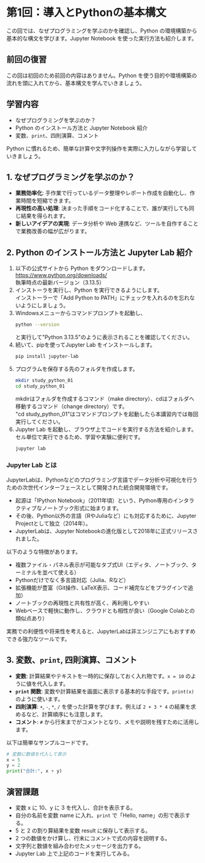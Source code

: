 # 第1回：導入とPythonの基本構文

この回では、なぜプログラミングを学ぶのかを確認し、Python の環境構築から基本的な構文を学びます。Jupyter Notebook を使った実行方法も紹介します。

## 前回の復習

この回は初回のため前回の内容はありません。Python を使う目的や環境構築の流れを頭に入れてから、基本構文を学んでいきましょう。

## 学習内容

- なぜプログラミングを学ぶのか？
- Python のインストール方法と Jupyter Notebook 紹介
- 変数、`print`、四則演算、コメント

Python に慣れるため、簡単な計算や文字列操作を実際に入力しながら学習していきましょう。

## 1. なぜプログラミングを学ぶのか？

- **業務効率化**: 手作業で行っているデータ整理やレポート作成を自動化し、作業時間を短縮できます。
- **再現性の高い処理**: 決まった手順をコード化することで、誰が実行しても同じ結果を得られます。
- **新しいアイデアの実現**: データ分析や Web 連携など、ツールを自作することで業務改善の幅が広がります。

## 2. Python のインストール方法と Jupyter Lab 紹介

1. 以下の公式サイトから Python をダウンロードします。\
   https://www.python.org/downloads/ \
   執筆時点の最新バージョン（3.13.5）
1. インストーラを実行し、Python を実行できるようにします。 \
   インストーラーで「Add Python to PATH」にチェックを入れるのを忘れないようにしましょう。   
1. Windowsメニューからコマンドプロンプトを起動し、
   ```bash
   python --version 
   ```
   と実行して"Python 3.13.5"のように表示されることを確認してください。
1. 続いて、pipを使ってJupyter Lab をインストールします。
   ```bash
   pip install jupyter-lab
   ```
1. プログラムを保存する先のフォルダを作成します。
   ```bash
   mkdir study_python_01
   cd study_python_01
   ```
   mkdirはフォルダを作成するコマンド（make directory）、cdはフォルダへ移動するコマンド（change directory）です。\
   "cd study_python_01"はコマンドプロンプトを起動したら本講習内では毎回実行してください。
1. Jupyter Lab を起動し、ブラウザ上でコードを実行する方法を紹介します。セル単位で実行できるため、学習や実験に便利です。
   ```bash
   jupyter lab
   ```

### Jupyter Lab とは

JupyterLabは、Pythonなどのプログラミング言語でデータ分析や可視化を行うための次世代インターフェースとして開発された統合開発環境です。

- 起源は「IPython Notebook」（2011年頃）という、Python専用のインタラクティブなノートブック形式に始まります。
- その後、Python以外の言語（RやJuliaなど）にも対応するために、Jupyter Projectとして独立（2014年）。
- JupyterLabは、Jupyter Notebookの進化版として2018年に正式リリースされました。

以下のような特徴があります。

- 複数ファイル・パネル表示が可能なタブ式UI（エディタ、ノートブック、ターミナルを並べて使える）
- Pythonだけでなく多言語対応（Julia、Rなど）
- 拡張機能が豊富（Git操作、LaTeX表示、コード補完などをプラグインで追加）
- ノートブックの再現性と共有性が高く、再利用しやすい
- Webベースで軽快に動作し、クラウドとも相性が良い（Google Colabとの類似点あり）

実務での利便性や将来性を考えると、JupyterLabは非エンジニアにもおすすめできる強力なツールです。

## 3. 変数、`print`, 四則演算、コメント

- **変数**: 計算結果やテキストを一時的に保存しておく入れ物です。`x = 10` のように値を代入します。
- **`print` 関数**: 変数や計算結果を画面に表示する基本的な手段です。`print(x)` のように使います。
- **四則演算**: `+`, `-`, `*`, `/` を使った計算を学びます。例えば `2 + 3 * 4` の結果を求めるなど、計算順序にも注意します。
- **コメント**: `#` から行末までがコメントとなり、メモや説明を残すために活用します。

以下は簡単なサンプルコードです。

```python
# 変数に数値を代入して表示
x = 5
y = 2
print("合計:", x + y)
```

## 演習課題

- 変数 x に 10、y に 3 を代入し、合計を表示する。
- 自分の名前を変数 name に入れ、`print` で「Hello, name」の形で表示する。
- 5 と 2 の割り算結果を変数 result に保存して表示する。
- 2 つの数値をかけ算し、行末にコメントで式の内容を説明する。
- 文字列と数値を組み合わせたメッセージを出力する。
- Jupyter Lab 上で上記のコードを実行してみる。
